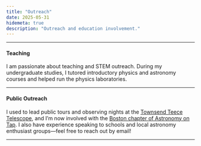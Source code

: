 ```yaml
---
title: "Outreach"
date: 2025-05-31
hidemeta: true
description: "Outreach and education involvement."
---
```


--- 
#### Teaching

I  am passionate about teaching and STEM outreach. During my undergraduate studies, I tutored introductory physics and astronomy courses and helped run the physics laboratories.

---

#### Public Outreach

I used to lead public tours and observing nights at the [Townsend Teece Telescope](https://www.canterbury.ac.nz/research/research-facilities-and-equipment/townsend-teece-telescope), and I’m now involved with the [Boston chapter of Astronomy on Tap](https://astronomyontap.org/locations/boston-ma/). I also have experience speaking to schools and local astronomy enthusiast groups—feel free to reach out by email!

---
